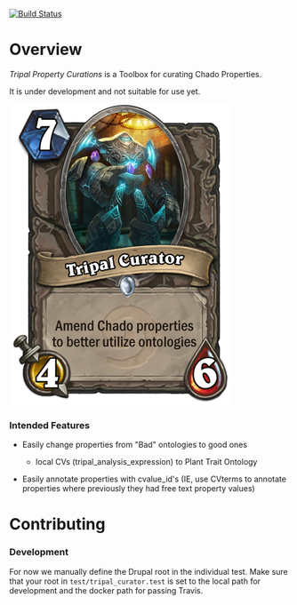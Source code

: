 [![Build Status](https://travis-ci.org/statonlab/tripal_curator.svg?branch=master)](https://travis-ci.org/statonlab/tripal_curator)

# Overview

*Tripal Property Curations* is a Toolbox for curating Chado Properties.

It is under development and not suitable for use yet.


![the curator](/docs/tripal_curator.png)

### Intended Features

* Easily change properties from "Bad" ontologies to good ones 
  - local CVs (tripal_analysis_expression) to Plant Trait Ontology
  
* Easily annotate properties with cvalue_id's (IE, use CVterms to annotate properties where previously they had free text property values)


# Contributing

### Development

For now we manually define the Drupal root in the individual test.  Make sure that your root in `test/tripal_curator.test` is set to the local path for development and the docker path for passing Travis.